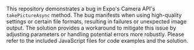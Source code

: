This repository demonstrates a bug in Expo's Camera API's `takePictureAsync` method.  The bug manifests when using high-quality settings or certain file formats, resulting in failures or unexpected image output. The solution provides a workaround to mitigate this issue by adjusting parameters or handling potential errors more robustly.  Please refer to the included JavaScript files for code examples and the solution.